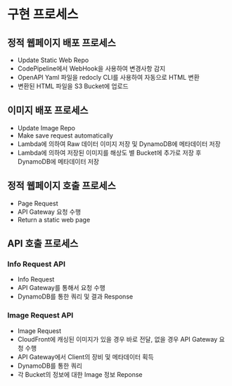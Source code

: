 # 구현 프로세스
## 정적 웹페이지 배포 프로세스
- Update Static Web Repo
- CodePipeline에서 WebHook을 사용하여 변경사항 감지
- OpenAPI Yaml 파일을 redocly CLI를 사용하여 자동으로 HTML 변환
- 변환된 HTML 파일을 S3 Bucket에 업로드

## 이미지 배포 프로세스
- Update Image Repo
- Make save request automatically
- Lambda에 의하여 Raw 데이터 이미지 저장 및 DynamoDB에 메타데이터 저장
- Lambda에 의하여 저장된 이미지를 해상도 별 Bucket에 추가로 저장 후 DynamoDB에 메타데이터 저장

## 정적 웹페이지 호출 프로세스
- Page Request
- API Gateway 요청 수행
- Return a static web page

## API 호출 프로세스
### Info Request API
- Info Request
- API Gateway를 통해서 요청 수행
- DynamoDB를 통한 쿼리 및 결과 Response

### Image Request API
- Image Request
- CloudFront에 캐싱된 이미지가 있을 경우 바로 전달, 없을 경우 API Gateway 요청 수행
- API Gateway에서 Client의 장비 및 메타데이터 획득
- DynamoDB를 통한 쿼리
- 각 Bucket의 정보에 대한 Image 정보 Reponse
